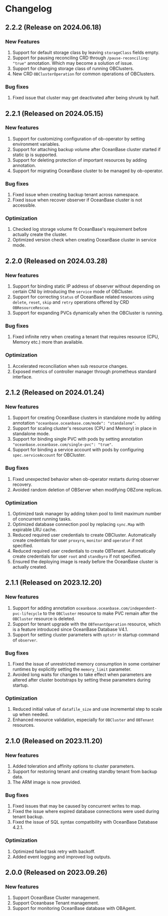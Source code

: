 # Changelog

## 2.2.2 (Release on 2024.06.18)

### New Features

1. Support for default storage class by leaving `storageClass` fields empty. 
2. Support for pausing reconciling CRD through `/pause-reconciling: "true"` annotation. Which may become a solution of issue. 
3. Support for changing storage class of running OBClusters. 
4. New CRD `OBClusterOperation` for common operations of OBClusters. 

### Bug fixes

1. Fixed issue that cluster may get deactivated after being shrunk by half.

## 2.2.1 (Released on 2024.05.15)

### New features

1. Support for customizing configuration of ob-operator by setting environment variables.
2. Support for attaching backup volume after OceanBase cluster started if static ip is supported.
3. Support for deleting protection of important resources by adding annotation.
4. Support for migrating OceanBase cluster to be managed by ob-operator.

### Bug fixes

1. Fixed issue when creating backup tenant across namespace.
2. Fixed issue when recover observer if OceanBase cluster is not accessible.

### Optimization

1. Checked log storage volume fit OceanBase's requirement before actually create the cluster.
2. Optimized version check when creating OceanBase cluster in service mode.

## 2.2.0 (Released on 2024.03.28)

### New features

1. Support for binding static IP address of observer without depending on certain CNI by introducing the `service` mode of OBCluster.
2. Support for correcting `Status` of OceanBase related resources using `delete`, `reset`, `skip` and `retry` operations offered by CRD `OBResourceRescue`.
3. Support for expanding PVCs dynamically when the OBCluster is running.

### Bug fixes

1. Fixed infinite retry when creating a tenant that requires resource (CPU, Memory etc.) more than available.

### Optimization

1. Accelerated reconciliation when sub resource changes.
2. Exposed metrics of controller manager through prometheus standard interface.

## 2.1.2 (Released on 2024.01.24)

### New features

1. Support for creating OceanBase clusters in standalone mode by adding annotation `"oceanbase.oceanbase.com/mode": "standalone"`.
2. Support for scaling cluster's resources (CPU and Memory) in place in standalone mode.
3. Support for binding single PVC with pods by setting annotation `"oceanbase.oceanbase.com/single-pvc": "true"`.
4. Support for binding a service account with pods by configuring `spec.serviceAccount` for OBCluster.

### Bug fixes

1. Fixed unexpected behavior when ob-operator restarts during observer recovery.
2. Avoided random deletion of OBServer when modifying OBZone replicas.

### Optimization

1. Optimized task manager by adding token pool to limit maximum number of concurrent running tasks.
2. Optimized database connection pool by replacing `sync.Map` with expirable LRU cache.
3. Reduced required user credentials to create OBCluster. Automatically create credentials for user `proxyro`, `monitor` and `operator` if not specified.
4. Reduced required user credentials to create OBTenant. Automatically create credentials for user `root` and `standbyro` if not specified.
5. Ensured the deploying image is ready before the OceanBase cluster is actually created.

## 2.1.1 (Released on 2023.12.20)

### New features

1. Support for adding annotation `oceanbase.oceanbase.com/independent-pvc-lifecycle` to the `OBCluster` resource to make PVC remain after the `OBCluster` resource is deleted.
2. Support for tenant upgrade with the `OBTenantOperation` resource, which is a feature introduced since OceanBase Database V4.1.
3. Support for setting cluster parameters with `optstr` in startup command of `observer`.

### Bug fixes

1. Fixed the issue of unrestricted memory consumption in some container runtimes by explicitly setting the `memory_limit` parameter.
2. Avoided long waits for changes to take effect when parameters are altered after cluster bootstraps by setting these parameters during startup.

### Optimization

1. Reduced initial value of `datafile_size` and use incremental step to scale up when needed.
2. Enhanced resource validation, especially for `OBCluster` and `OBTenant` resources.

## 2.1.0 (Released on 2023.11.20)

### New features

1. Added toleration and affinity options to cluster parameters.
2. Support for restoring tenant and creating standby tenant from backup data.
3. The ARM image is now provided.

### Bug fixes

1. Fixed issues that may be caused by concurrent writes to map.
2. Fixed the issue where expired database connections were used during tenant backup.
3. Fixed the issue of SQL syntax compatibility with OceanBase Database 4.2.1.

### Optimization

1. Optimized failed task retry with backoff.
2. Added event logging and improved log outputs.

## 2.0.0 (Released on 2023.09.26)

### New features

1. Support OceanBase Cluster management.
2. Support Oceanbase Tenant management.
3. Support for monitoring OceanBase database with OBAgent.
